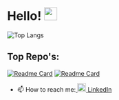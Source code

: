 
# Hello! <img src="https://raw.githubusercontent.com/MartinHeinz/MartinHeinz/master/wave.gif" width="30px" >

![Top Langs](https://github-readme-stats.vercel.app/api/top-langs/?username=Meena00&layout=compact&theme=radical)
## Top Repo's:
[![Readme Card](https://github-readme-stats.vercel.app/api/pin/?username=meena00&repo=Course-Progression&theme=radical)](https://github.com/Meena00/CourseProgression)
[![Readme Card](https://github-readme-stats.vercel.app/api/pin/?username=meena00&repo=SimulationMARS&theme=radical)](https://github.com/Meena00/SimulationMARS)



- 📫 How to reach me:<a href="https://www.linkedin.com/in/meena00/">
    <img src="https://upload.wikimedia.org/wikipedia/commons/thumb/8/81/LinkedIn_icon.svg/1200px-LinkedIn_icon.svg.png" alt="LinkedIn Icon" width="20" height="20">
</a> [LinkedIn][3]





[3]: https://www.linkedin.com/in/meena00/




<!--
**Meena00/Meena00** is a ✨ _special_ ✨ repository because its `README.md` (this file) appears on your GitHub profile.

Here are some ideas to get you started:

- 🔭 I’m currently working on ...
- 🌱 I’m currently learning ...
- 👯 I’m looking to collaborate on ...
- 🤔 I’m looking for help with ...
- 💬 Ask me about ...
- 📫 How to reach me: ...
- 😄 Pronouns: ...
- ⚡ Fun fact: ...
-->
